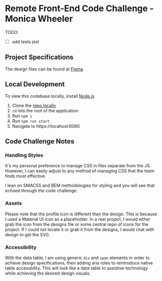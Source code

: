 # Remote Front-End Code Challenge - Monica Wheeler

TODO:
- [ ] add tests jest

## Project Specifications
The design files can be found at [Figma](https://www.figma.com/file/zm70bHzCxggL3GwliCV3GW/Front-end-challenge)

## Local Development
To view this codebase locally, install [Node.js](https://nodejs.org/en/)

1. Clone the [repo locally](https://github.com/monicawheeler/remote-react-app)
2. `cd` into the root of the application
3. Run  `npm i`
4. Run `npm run start`
5. Navigate to https://locahost:8080


## Code Challenge Notes
### Handling Styles
It's my personal preference to manage CSS in files separate from the JS. However, I can easily adjust to any method of managing CSS that the team finds most effective.

I lean on SMACSS and BEM methodologies for styling and you will see that echoed through the code challenge.

### Assets
Please note that the profile icon is different than the design. This is because I used a Material UI icon as a placeholder. In a real project, I would either grab the icon from the designs file or some central repo of icons for the project. If I could not locate it or grab it from the designs, I would chat with design to get the SVG.

### Accessibility
With the data table, I am using generic `div` and `span` elements in order to achieve design specifications, then adding aria roles to reintroduce native table accessbility. This will look like a data table to assistive technology while achieving the desired design visuals.

